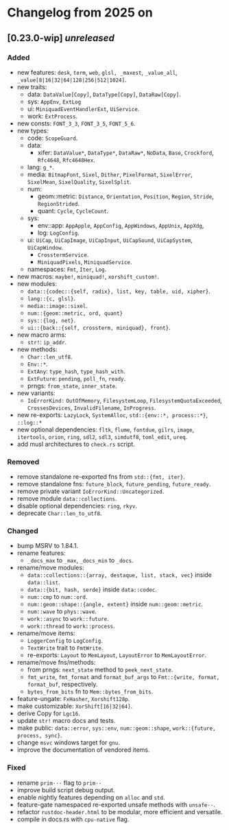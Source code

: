 # Changelog from 2025 on

## [0.23.0-wip] *unreleased*

### Added
- new features: `desk`, `term`, `web`, `glsl, _maxest`, `_value_all`, `_value[8|16|32|64|128|256|512|1024]`.
- new traits:
  - data: `DataValue[Copy]`, `DataType[Copy]`, `DataRaw[Copy]`.
  - sys: `AppEnv`, `ExtLog`
  - ui: `MiniquadEventHandlerExt`, `UiService`.
  - work: `ExtProcess`.
- new consts: `FONT_3_3`, `FONT_3_5`, `FONT_5_6`.
- new types:
  - code: `ScopeGuard`.
  - data:
    - xifer: `DataValue*`, `DataType*`, `DataRaw*`, `NoData`, `Base`, `Crockford`, `Rfc4648`, `Rfc4648Hex`.
  - lang: `g_*`.
  - media: `BitmapFont`, `Sixel`, `Dither`, `PixelFormat`, `SixelError`, `SixelMean`, `SixelQuality`, `SixelSplit`.
  - num:
    - geom::metric: `Distance`, `Orientation`, `Position`, `Region`, `Stride`, `RegionStrided`.
    - quant: `Cycle`, `CycleCount`.
  - sys:
    - env::app: `AppApple`, `AppConfig`, `AppWindows`, `AppUnix`, `AppXdg`,
    - log: `LogConfig`.
  - ui: `UiCap`, `UiCapImage`, `UiCapInput`, `UiCapSound`, `UiCapSystem`, `UiCapWindow`.
    - `CrosstermService`.
    - `MiniquadPixels`, `MiniquadService`.
  - namespaces: `Fmt`, `Iter`, `Log`.
- new macros: `maybe!`, `miniquad!`, `xorshift_custom!`.
- new modules:
  - `data::{codec::{self, radix}, list, key, table, uid, xipher}`.
  - `lang::{c, glsl}`.
  - `media::image::sixel`.
  - `num::{geom::metric, ord, quant}`
  - `sys::{log, net}`.
  - `ui::{back::{self, crossterm, miniquad}, front}`.
- new macro arms:
  - `str!`: `ip_addr`.
- new methods:
  - `Char::len_utf8`.
  - `Env::*`.
  - `ExtAny`: `type_hash`, `type_hash_with`.
  - `ExtFuture`: `pending`, `poll_fn`, `ready`.
  - prngs: `from_state`, `inner_state`.
- new variants:
  - `IoErrorKind:` `OutOfMemory`, `FilesystemLoop`, `FilesystemQuotaExceeded`, `CrossesDevices`, `InvalidFilename`, `InProgress`.
- new re-exports: `LazyLock`, `SystemAlloc`, `std::{env::*, process::*}`, `::log::*`
- new optional dependencies: `fltk`, `flume`, `fontdue`, `gilrs`, `image`, `itertools`, `orion`, `ring`, `sdl2`, `sdl3`, `simdutf8`, `toml_edit`, `ureq`.
- add musl architectures to `check.rs` script.

### Removed
- remove standalone re-exported fns from `std::{fmt, iter}`.
- remove standalone fns: `future_block`, `future_pending`, `future_ready`.
- remove private variant `IoErrorKind::Uncategorized`.
- remove module `data::collections`.
- disable optional dependencies: `ring`, `rkyv`.
- deprecate `Char::len_to_utf8`.

### Changed
- bump MSRV to 1.84.1.
- rename features:
  - `_docs_max` to `_max`, `_docs_min` to `_docs`.
- rename/move modules:
  - `data::collections::{array, destaque, list, stack, vec}` inside `data::list`.
  - `data::{bit, hash, serde}` inside `data::codec`.
  - `num::cmp` to `num::ord`.
  - `num::geom::shape::{angle, extent}` inside `num::geom::metric`.
  - `num::wave` to `phys::wave`.
  - `work::async` to `work::future`.
  - `work::thread` to `work::process`.
- rename/move items:
  - `LoggerConfig` to `LogConfig`.
  - `TextWrite` trait to `FmtWrite`.
  - re-exports: `Layout` to `MemLayout`, `LayoutError` to `MemLayoutError`.
- rename/move fns/methods:
  - from prngs: `next_state` method to `peek_next_state`.
  - `fmt_write`, `fmt_format` and `format_buf_args` to `Fmt::{write, format, format_buf`, respectively.
  - `bytes_from_bits` fn to `Mem::bytes_from_bits`.
- feature-ungate: `FxHasher`, `Xorshift128p`.
- make customizable: `XorShift[16|32|64]`.
- derive Copy for `Lgc16`.
- update `str!` macro docs and tests.
- make public: `data::error`, `sys::env`, `num::geom::shape`, `work::{future, process, sync}`.
- change `msvc` windows target for `gnu`.
- improve the documentation of vendored items.

### Fixed
- rename `prim···` flag to `prim··`
- improve build script debug output.
- enable nightly features depending on `alloc` and `std`.
- feature-gate namespaced re-exported unsafe methods with `unsafe··`.
- refactor `rustdoc-header.html` to be modular, more efficient and versatile.
- compile in docs.rs with `cpu-native` flag.

[unreleased]: https://github.com/andamira/devela/compare/v0.23.0-wip...HEAD
